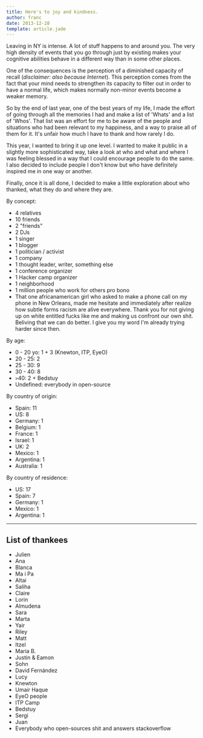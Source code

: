 ```yaml
---
title: Here's to joy and kindness.
author: franc
date: 2013-12-28
template: article.jade
---
```


Leaving in NY is intense. A lot of stuff happens to and around you. The very high density of events that you go through just by existing makes your cognitive abilities behave in a different way than in some other places.

<span class="more"></span>

One of the consequences is the perception of a diminished capacity of recall (<i>disclaimer: also because Internet</i>). This perception comes from the fact that your mind needs to strengthen its capacity to filter out in order to have a normal life, which makes normally non-minor events become a weaker memory.

So by the end of last year, one of the best years of my life, I made the effort of going through all the memories I had and make a list of 'Whats' and a list of 'Whos'. That list was an effort for me to be aware of the people and situations who had been relevant to my happiness, and a way to praise all of them for it. It's unfair how much I have to thank and how rarely I do.

This year, I wanted to bring it up one level. I wanted to make it public in a slightly more sophisticated way, take a look at who and what and where I was feeling blessed in a way that I could encourage people to do the same. I also decided to include people I don't know but who have definitely inspired me in one way or another.

Finally, once it is all done, I decided to make a little exploration about who thanked, what they do and where they are.

By concept:

* 4 relatives
* 10 friends
* 2 "friends"
* 2 DJs
* 1 singer
* 1 blogger
* 1 politician / activist
* 1 company
* 1 thought leader, writer, something else
* 1 conference organizer
* 1 Hacker camp organizer
* 1 neighborhood
* 1 million people who work for others pro bono
* That one africanamerican girl who asked to make a phone call on my phone in New Orleans, made me hesitate and immediately after realize how subtle forms racism are alive everywhere. Thank you for not giving up on white entitled fucks like me and making us confront our own shit. Beliving that we can do better. I give you my word I'm already trying harder since then.

By age:

* 0 - 20 yo: 1 + 3 (Knewton, ITP, EyeO)
* 20 - 25: 2
* 25 - 30: 9
* 30 - 40: 8
* `>`40: 2 + Bedstuy
* Undefined: everybody in open-source

By country of origin:

* Spain: 11
* US: 8
* Germany: 1
* Belgium: 1
* France: 1
* Israel: 1
* UK: 2
* Mexico: 1
* Argentina: 1
* Australia: 1

By country of residence:

* US: 17
* Spain: 7
* Germany: 1
* Mexico: 1
* Argentina: 1

* * *

## List of thankees

* Julien
* Ana
* Blanca
* Ma i Pa
* Altai
* Saliha
* Claire
* Lorin
* Almudena
* Sara
* Marta
* Yair
* Riley
* Matt
* Itzel
* Maria B.
* Justin & Eamon
* Sohn
* David Fernández
* Lucy
* Knewton
* Umair Haque
* EyeO people
* ITP Camp
* Bedstuy
* Sergi
* Juan
* Everybody who open-sources shit and answers stackoverflow